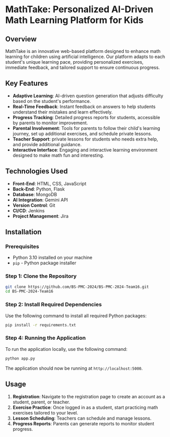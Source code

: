 
# MathTake: Personalized AI-Driven Math Learning Platform for Kids

## Overview
MathTake is an innovative web-based platform designed to enhance math learning for children using artificial intelligence. Our platform adapts to each student's unique learning pace, providing personalized exercises, immediate feedback, and tailored support to ensure continuous progress.

## Key Features
- **Adaptive Learning**: AI-driven question generation that adjusts difficulty based on the student's performance.
- **Real-Time Feedback**: Instant feedback on answers to help students understand their mistakes and learn effectively.
- **Progress Tracking**: Detailed progress reports for students, accessible by parents to monitor improvement.
- **Parental Involvement**: Tools for parents to follow their child's learning journey, set up additional exercises, and schedule private lessons.
- **Teacher Support**: private lessons for students who needs extra help, and provide additional guidance.
- **Interactive Interface**: Engaging and interactive learning environment designed to make math fun and interesting.

## Technologies Used
- **Front-End**: HTML, CSS, JavaScript
- **Back-End**: Python, Flask
- **Database**: MongoDB
- **AI Integration**: Gemini API
- **Version Control**: Git
- **CI/CD**: Jenkins
- **Project Management**: Jira

## Installation

### Prerequisites
- Python 3.10 installed on your machine
- `pip` - Python package installer

### Step 1: Clone the Repository
```bash
git clone https://github.com/BS-PMC-2024/BS-PMC-2024-Team16.git
cd BS-PMC-2024-Team16
```

### Step 2: Install Required Dependencies
Use the following command to install all required Python packages:
```bash
pip install -r requirements.txt
```

### Step 4: Running the Application
To run the application locally, use the following command:
```bash
python app.py
```
The application should now be running at `http://localhost:5000`.

## Usage
1. **Registration**: Navigate to the registration page to create an account as a student, parent, or teacher.
2. **Exercise Practice**: Once logged in as a student, start practicing math exercises tailored to your level.
3. **Lesson Scheduling**: Teachers can schedule and manage lessons.
4. **Progress Reports**: Parents can generate reports to monitor student progress.


